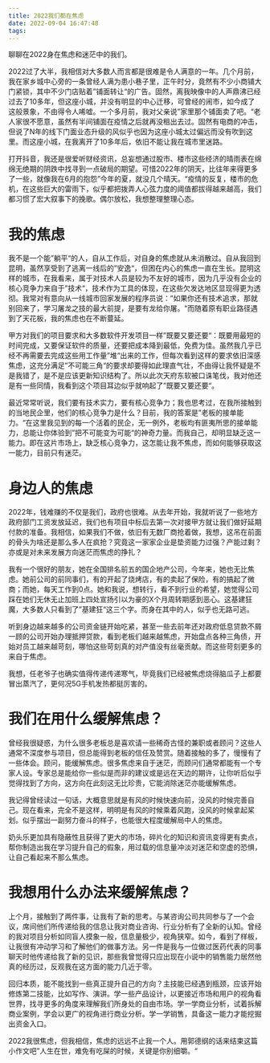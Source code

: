 ```yaml
---
title: 2022我们都在焦虑
date: 2022-09-04 16:47:48
tags:
---
```


聊聊在2022身在焦虑和迷茫中的我们。
<!-- more -->
2022过了大半，我相信对大多数人而言都是很难是令人满意的一年。几个月前，我在家乡城中心旁的一条曾经人满为患小巷子里，正午时分，竟然有不少小商铺大门紧锁，其中不少门店贴着”铺面转让“的广告。固然，离我映像中的人声鼎沸已经过去了10多年，但这座小城，并没有明显的中心迁移，可曾经的闹市，如今成了这般景象，不由得令人唏嘘。一个多月前，我对父亲说”家里那个铺面卖了吧。“老人家很不愿意，虽然有半间铺面在疫情之后就再没租出去过。固然有电商的冲击，但说了N年的线下门面业态升级的风似乎也因为这座小城太过偏远而没有吹到这里。而这座小城，在我离开了10多年后，依旧不能让我在城市里迷路。

打开抖音，我还是很爱听财经资讯，总妄想通过股市、楼市这些经济的晴雨表在绵绵无绝期的阴跌中找寻到一点破局的期望。可惜2022年的阴天，比往年来得更多了一些，就像我在6月的抱怨”今年的夏，就没几个晴天。“疫情的反复，楼市的危机，在这些巨大的雷雨下，似乎都把拨弄人心弦力度的阈值都拔得越来越高，我们都习惯了宏大叙事下的挽歌。偶尔放松，我想整理整理心态。
# 我的焦虑
我不是一个能”躺平“的人，自从工作后，对自身的焦虑就从未消散过。自从我回到昆明，虽然享受到了逃离一线后的”安逸“，但困在内心的焦虑一直在生长。昆明这样的城市，在我看来，属于对技术人员是较为不友好的城市，因为几乎没有企业的核心竞争力来自于”技术“，技术作为工具的体现，在这些欠发达地区显现得更为透彻。我常对有意向从一线城市回家发展的程序员说：”如果你还有技术追求，那就别回来了，学习屠龙之技的最大前提，是要有龙给你屠。“而随着原有职业路径遇到了天花板，我的焦虑也在不断蔓延。

甲方对我们的项目要求和大多数软件开发项目一样”既要又要还要“：既要用最短的时间完成，又要保证软件的质量，还要把成本降到最低，免费为佳。虽然我几乎已经不再需要去完成这些用工作量”堆“出来的工作，但每次看到这样的要求依旧深感焦虑，这充分满足”不可能三角“的要求却要得如此理直气壮，不由得让我怀疑是不是我错了，是不是应该更新知识结构了。所以此次天府东软被口诛笔伐，我对他还是有一些同情，我看到这个项目耳边似乎就响起了”既要又要还要“。

最近常常听说，我们要有技术实力，要有核心竞争力；我也思考过，在我所接触到的当地民企里，他们的核心竞争力是什么？目前，我的答案是”老板的接单能力。“在这里我见到的每一个活着的民企，无一例外，老板均有匪夷所思的接单能力，总能让你体验到”把不可能变为可能“的神奇力量。而我自己，却明显缺乏这一能力。即在这片市场上，缺乏核心竞争力，这怎能让我不焦虑，而如何能够获取这一能力，目前只有迷茫。


# 身边人的焦虑
2022年，钱难赚的不仅是我们，政府也很难。从去年开始，我就听说了一些地方政府部门工资发放延迟，我们也有项目中标后去第一次对接甲方就让我们做好延期付款的准备。我相信，如果我们不做，依旧有无数厂商抢着做，我想，这吊在前面的骨头为啥还是那么多人在疯抢？究竟这一家家企业是垫资能力过强？产能过剩？亦或是对未来发展方向迷茫而焦虑的挣扎？

我有一个很好的朋友，她在全国排名前五的国企地产公司，今年来，她也无比焦虑。她前公司的前同事们，有的开起了烧烤店，有的卖起了保险，有的搞起了微商；而她，每天工作到0点。她和我说，想转行，看不到行业的希望，她觉得公司踩在她们无休无止加班上四处宣扬引以为豪的X个月周转期感到恶心。这基建狂魔，大多数人只看到了”基建狂“这三个字。而身在其中的人，似乎也无路可逃。

听到身边越来越多的公司资金链开始吃紧，甚至一些去前年还对政府低息贷款不屑一顾的公司开始办理抵押贷款，看到老板们越来越焦虑，开始盘点各种三角债，开始对员工越来越苛刻，哪怕这些苛刻真的对产值没有丝毫贡献。而这些苛刻更多的来自于焦虑。

我想，任老爷子也确实值得传递传递寒气，毕竟我们已经被焦虑烧得脑瓜子上都要冒出蒸汽了，更何况5G手机发热都挺厉害的。

# 我们在用什么缓解焦虑？
曾经我很疑惑，为什么很多老板总是喜欢请一些稀奇古怪的兼职或者顾问？这些人通常不深度参与项目，但总能得到老板的信任及赞赏。随着接触的多了，慢慢有了一些体会。顾问，能缓解焦虑。很多焦虑来自于迷茫，而顾问们通常都能有一个专家人设。专家总是能给你一些似是而非的建议或是远在天边的期许，让你听后似乎觉得找到了方向，这方向在此刻这无比珍贵，它能消除迷茫亦能缓解焦虑。

我记得曾经读过一句话，大概意思就是有风的时候快速向前，没风的时候完善自己。现在看来，完全不是这样，明明是有风的时候乘着风跑，没风的时候拿起桨划。似乎摆出一副努力奋斗的样子，也能很大程度缓解局中人的焦虑。

奶头乐更加具有隐蔽性且获得了更大的市场，碎片化的知识和资讯变得更有卖点，帮你制造出我在学习提升自己的假象，用过载的信息量冲淡对迷茫和空虚的恐惧，让自己看起来不那么焦虑。

# 我想用什么办法来缓解焦虑？
上个月，接触到了两件事，让我有了新的思考。与某咨询公司共同参与了一个会议，席间他们所传递给我的信息让我对商业咨询、行业分析有了全新的认知。曾经的我对项目分析如同盲人摸象一般，信息量极少，视角狭窄。如今，看到了样板，让我很有冲动学习和了解他们的做事方法。另一件是我与一位做过医药代表的同事聊天时他传递给我了新的见识，那些我曾觉得只应出现在小说中的销售能力居然他真的经历过，反观我在这方面的能力几近于零。

回归本质，能不能找到一些真正提升自己的方向？主技能已经遇到瓶颈，应该开始修炼第二技能，比如写作、演讲。学一些产品设计，以更接近市场和用户的视角看世界，找寻更多的角度来理解我们所身处的自由市场。学一学商业分析，试着拆解商业案例，学会以更广的视角进行商业分析。学一学销售，具备这一能力才能挖掘出资金入口。

2022我很焦虑，但我相信，焦虑的远远不止我一个人。用郭德纲的话来结束这篇小作文吧”人生在世，难免有吃屎的时候，关键是你别细嚼。“